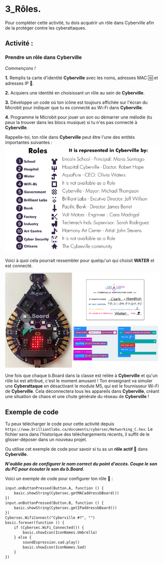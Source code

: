 # 3_Rôles.

Pour compléter cette activité, tu dois acquérir un rôle dans Cyberville afin de la protéger contre les cyberattaques.

## Activité :
### Prendre un rôle dans Cyberville

*Commençons !*

__1.__ Remplis ta carte d'identité __Cyberville__ avec les noms, adresses MAC 🆔 et adresses IP 📮.

__2.__ Acquiers une identité en choisissant un rôle au sein de __Cyberville__.

__3.__ Développe un code où ton icône est toujours affichée sur l'écran du Microbit pour indiquer que tu es connecté au Wi-Fi dans __Cyberville__.

__4.__ Programme le Microbit pour jouer un son ou démarrer une mélodie (tu peux la trouver dans les blocs musique) si tu n'es pas connecté à __Cyberville__.

Rappelle-toi, ton rôle dans __Cyberville__ peut être l'une des entités importantes suivantes :
![Rol](https://github.com/Brilliant-Labs/code.bl/blob/code_alpha/packaged/docs/static/mb/projects/bboard-tutorials-cyberville/Networking/3_Role/Rol.png?raw=true "Rol")

Voici à quoi cela pourrait ressembler pour quelqu'un qui choisit __WATER__ et est connecté.

![Step10](https://github.com/Brilliant-Labs/code.bl/blob/code_alpha/packaged/docs/static/mb/projects/bboard-tutorials-cyberville/Networking/3_Role/Step10.png?raw=true "Step10")

Une fois que chaque b.Board dans la classe est reliée à __Cyberville__ et qu'un rôle lui est attribué, c'est le moment amusant ! Ton enseignant va simuler une __Cyberattaque__ en désactivant le module M5, qui est le fournisseur Wi-Fi de __Cyberville__. Cela déconnectera tous les appareils dans __Cyberville__, créant une situation de chaos et une chute générale du réseau de __Cyberville__ !

## Exemple de code

Tu peux télécharger le code pour cette activité depuis `https://www.brilliantlabs.ca/documents/cybersec/Networking_C.hex`. Le fichier sera dans l'historique des téléchargements récents, il suffit de le glisser-déposer dans un nouveau projet.

Ou utilise cet exemple de code pour savoir si tu as un __rôle actif 👤__ dans __Cyberville__.

__*N'oublie pas de configurer le nom correct du point d'accès. Coupe le son du PC pour écouter le son du b.Board.*__

Voici un exemple de code pour configurer ton rôle 👤 :

```blocks
input.onButtonPressed(Button.A, function () {
    basic.showString(Cybersec.getMACaddressbBoard())
})
input.onButtonPressed(Button.B, function () {
    basic.showString(Cybersec.getIPaddressbBoard())
})
Cybersec.WifiConnect("Cyberville #?", "")
basic.forever(function () {
    if (Cybersec.WiFi_Connected()) {
        basic.showIcon(IconNames.Umbrella)
    } else {
        soundExpression.sad.play()
        basic.showIcon(IconNames.Sad)
    }
})
```
